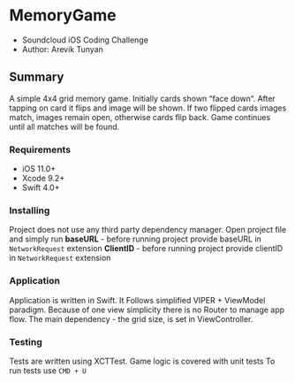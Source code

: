 #  MemoryGame
- Soundcloud iOS Coding Challenge
- Author: Arevik Tunyan

## Summary
A simple 4x4 grid memory game. Initially cards shown “face down“. After tapping on card it flips and image will be shown. If two flipped cards images match, images remain open, otherwise cards flip back. Game continues until all matches will be found.


### Requirements

- iOS 11.0+
- Xcode 9.2+
- Swift 4.0+


### Installing

Project does not use any third party dependency manager.  Open project file and simply run
**baseURL** - before running project provide baseURL in ```NetworkRequest``` extension
**ClientID** - before running project provide clientID in ```NetworkRequest``` extension


### Application

Application is written in Swift. It Follows simplified VIPER + ViewModel paradigm. Because of one view simplicity there is no Router to manage app flow. The main dependency - the grid size, is set in ViewController.


### Testing

Tests are written using XCTTest. Game logic is covered with unit tests
To run tests use ```CMD + U```
